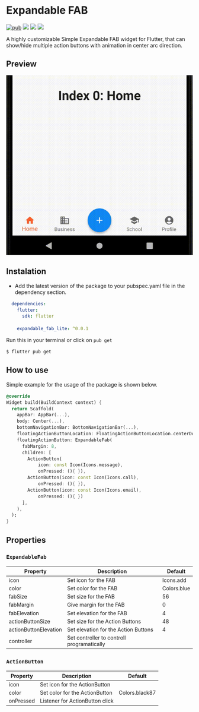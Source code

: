 # Expandable FAB

[![pub](https://img.shields.io/pub/v/expandable_fab_lite?logo=dart)](https://pub.dev/packages/expandable_fab_lite)
![](https://badges.fyi/github/latest-tag/devendroid/expandable_fab_lite)
![](https://badges.fyi/github/stars/devendroid/expandable_fab_lite)
![](https://badges.fyi/github/license/devendroid/expandable_fab_lite)

A highly customizable Simple Expandable FAB widget for Flutter, that can show/hide multiple action buttons with animation in center arc direction.

## Preview

![ExpandableFAB](/assets/efab-preview.gif)

## Instalation

* Add the latest version of the package to your pubspec.yaml file in the dependency section.

```yaml
  dependencies:
    flutter:
      sdk: flutter

    expandable_fab_lite: ^0.0.1
```
Run this in your terminal or click on `pub get`

```sh
$ flutter pub get
```

## How to use

Simple example for the usage of the package is shown below.

```dart
@override
Widget build(BuildContext context) {
  return Scaffold(
    appBar: AppBar(...),
    body: Center(...),
    bottomNavigationBar: BottomNavigationBar(...),
    floatingActionButtonLocation: FloatingActionButtonLocation.centerDocked,
    floatingActionButton: ExpandableFab(
      fabMargin: 8,
      children: [
        ActionButton(
            icon: const Icon(Icons.message),
            onPressed: (){ }),
        ActionButton(icon: const Icon(Icons.call),
            onPressed: (){ }),
        ActionButton(icon: const Icon(Icons.email),
            onPressed: (){ })
      ],
    ),
  );
}
```
## Properties

### **```ExpandableFab```**

| Property |Description| Default |
| --- | ---- | --- |
| icon | Set icon for the FAB | Icons.add |
| color | Set color for the FAB | Colors.blue |
| fabSize | Set size for the FAB | 56 |
| fabMargin | Give margin for the FAB | 0 |
| fabElevation | Set elevation for the FAB | 4 |
| actionButtonSize | Set size for the Action Buttons | 48 |
| actionButtonElevation | Set elevation for the Action Buttons | 4 |
| controller | Set controller to controll programatically |  |

### **```ActionButton```**

| Property |Description| Default |
| --- | ---- | --- |
| icon | Set icon for the ActionButton |  |
| color | Set color for the ActionButton | Colors.black87 |
| onPressed | Listener for ActionButton click |  |